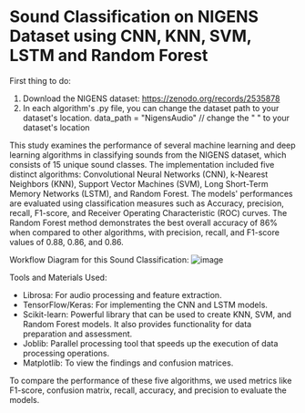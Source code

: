 # Sound Classification on NIGENS Dataset using CNN, KNN, SVM, LSTM and Random Forest

First thing to do:
1. Download the NIGENS dataset: https://zenodo.org/records/2535878
2. In each algorithm's .py file, you can change the dataset path to your dataset's location.
data_path = "NigensAudio" // change the " " to your dataset's location

This study examines the performance of several machine learning and deep learning algorithms in classifying sounds from the NIGENS dataset, which consists of 15 unique sound classes. The implementation included five distinct algorithms: Convolutional Neural Networks (CNN), k-Nearest Neighbors (KNN), Support Vector Machines (SVM), Long Short-Term Memory Networks (LSTM), and Random Forest. The models' performances are evaluated using classification measures such as Accuracy, precision, recall, F1-score, and Receiver Operating Characteristic (ROC) curves. The Random Forest method demonstrates the best overall accuracy of 86% when compared to other algorithms, with precision, recall, and F1-score values of 0.88, 0.86, and 0.86. 

Workflow Diagram for this Sound Classification: ![image](https://github.com/user-attachments/assets/a8bb6503-246e-4701-b34c-2e7409772aea)

Tools and Materials Used:
- Librosa: For audio processing and feature extraction.
- TensorFlow/Keras: For implementing the CNN and LSTM models.
- Scikit-learn: Powerful library that can be used to create KNN, SVM, and Random Forest models. It also provides functionality for data preparation and assessment.
- Joblib: Parallel processing tool that speeds up the execution of data processing operations.
- Matplotlib: To view the findings and confusion matrices.

To compare the performance of these five algorithms, we used metrics like F1-score, confusion matrix, recall, accuracy, and precision to evaluate the models.
